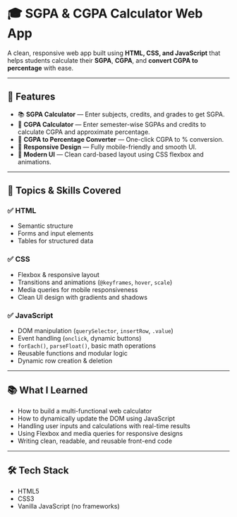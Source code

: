 # 🎓 SGPA & CGPA Calculator Web App

A clean, responsive web app built using **HTML, CSS, and JavaScript** that helps students calculate their **SGPA**, **CGPA**, and **convert CGPA to percentage** with ease.

---

## 🚀 Features

- 📚 **SGPA Calculator** — Enter subjects, credits, and grades to get SGPA.
- 🧮 **CGPA Calculator** — Enter semester-wise SGPAs and credits to calculate CGPA and approximate percentage.
- 🎯 **CGPA to Percentage Converter** — One-click CGPA to % conversion.
- 📱 **Responsive Design** — Fully mobile-friendly and smooth UI.
- 🧊 **Modern UI** — Clean card-based layout using CSS flexbox and animations.

---

## 🧠 Topics & Skills Covered

### ✅ HTML
- Semantic structure
- Forms and input elements
- Tables for structured data

### ✅ CSS
- Flexbox & responsive layout
- Transitions and animations (`@keyframes`, `hover`, `scale`)
- Media queries for mobile responsiveness
- Clean UI design with gradients and shadows

### ✅ JavaScript
- DOM manipulation (`querySelector`, `insertRow`, `.value`)
- Event handling (`onclick`, dynamic buttons)
- `forEach()`, `parseFloat()`, basic math operations
- Reusable functions and modular logic
- Dynamic row creation & deletion

---

## 📚 What I Learned

- How to build a multi-functional web calculator
- How to dynamically update the DOM using JavaScript
- Handling user inputs and calculations with real-time results
- Using Flexbox and media queries for responsive designs
- Writing clean, readable, and reusable front-end code

---

## 🛠 Tech Stack

- HTML5
- CSS3
- Vanilla JavaScript (no frameworks)